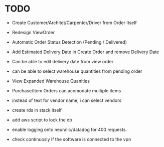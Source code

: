 
# TODO

- Create Customer/Architet/Carpenter/Driver from Order Itself
- Redesign ViewOrder
- Automatic Order Status Detection (Pending / Delivered)
- Add Estimated Delivery Date in Create Order and remove Delivery Date
- Can be able to edit delivery date from view order
- can be able to select warehouse quantities from pending order
- View Expanded Warehouse Quanities
- Purchase/Item Orders can acomodate multiple items
- instead of text for vendor name, i can select vendors

- create rds in stack itself
- add aws script to lock the db
 
- enable logging onto neuralic/datadog for 400 requests.
- check continuosly if the software is connected to the vpn
